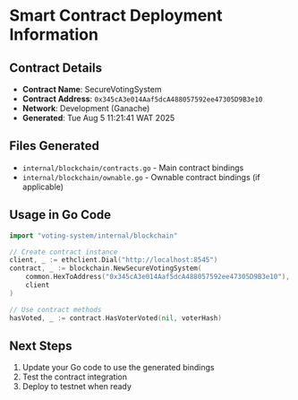 # Smart Contract Deployment Information

## Contract Details
- **Contract Name**: SecureVotingSystem
- **Contract Address**: `0x345cA3e014Aaf5dcA488057592ee47305D9B3e10`
- **Network**: Development (Ganache)
- **Generated**: Tue Aug  5 11:21:41 WAT 2025

## Files Generated
- `internal/blockchain/contracts.go` - Main contract bindings
- `internal/blockchain/ownable.go` - Ownable contract bindings (if applicable)

## Usage in Go Code
```go
import "voting-system/internal/blockchain"

// Create contract instance
client, _ := ethclient.Dial("http://localhost:8545")
contract, _ := blockchain.NewSecureVotingSystem(
    common.HexToAddress("0x345cA3e014Aaf5dcA488057592ee47305D9B3e10"), 
    client
)

// Use contract methods
hasVoted, _ := contract.HasVoterVoted(nil, voterHash)
```

## Next Steps
1. Update your Go code to use the generated bindings
2. Test the contract integration
3. Deploy to testnet when ready

